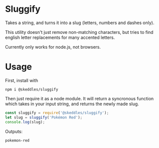 # Sluggify

Takes a string, and turns it into a slug (letters, numbers and dashes only).

This utility doesn't just remove non-matching characters, but tries to find english letter replacements for many accented letters.

Currently only works for node.js, not browsers.

# Usage

First, install with

`npm i @skeddles/sluggify`

Then just require it as a node module. It will return a syncronous function which takes in your input string, and returns the newly made slug.

```js
const sluggify = require('@skeddles/sluggify');
let slug = sluggify('Pokémon Red');
console.log(slug);
```
Outputs:

```
pokemon-red
```
